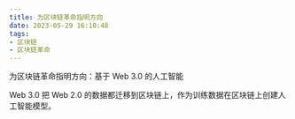 ```yaml
---
title: 为区块链革命指明方向
date: 2023-05-29 16:10:48
tags: 
- 区块链
- 区块链革命
---
```


为区块链革命指明方向：基于 Web 3.0 的人工智能

Web 3.0 把 Web 2.0 的数据都迁移到区块链上，作为训练数据在区块链上创建人工智能模型。
